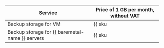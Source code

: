 | Service | Price of 1 GB per month, without VAT |
| --- | --- |
| Backup storage for VM | {{ sku|USD|backup.used_space.v1|month|string }} |
| Backup storage for {{ baremetal-name }} servers | {{ sku|USD|cloud_backup.bms_used_space.v1|month|string }} |